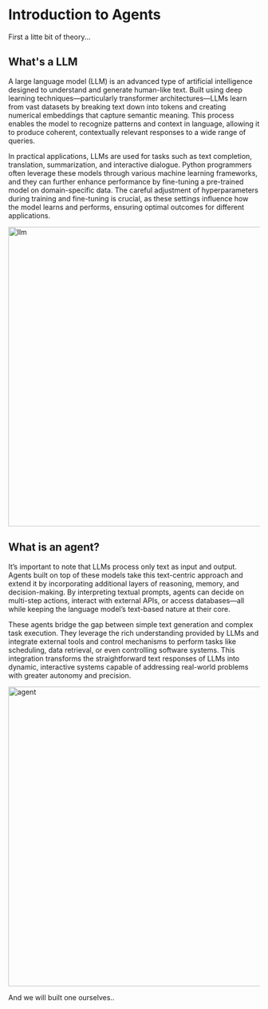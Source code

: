 # Introduction to Agents

First a litte bit of theory...

## What's a LLM

A large language model (LLM) is an advanced type of artificial intelligence designed to understand and generate human-like text. Built using deep learning techniques—particularly transformer architectures—LLMs learn from vast datasets by breaking text down into tokens and creating numerical embeddings that capture semantic meaning. This process enables the model to recognize patterns and context in language, allowing it to produce coherent, contextually relevant responses to a wide range of queries.

In practical applications, LLMs are used for tasks such as text completion, translation, summarization, and interactive dialogue. Python programmers often leverage these models through various machine learning frameworks, and they can further enhance performance by fine-tuning a pre-trained model on domain-specific data. The careful adjustment of hyperparameters during training and fine-tuning is crucial, as these settings influence how the model learns and performs, ensuring optimal outcomes for different applications.

<!-- ![llm](../../images/llm.png) -->
<img src="../../images/llm.png" alt="llm" width="600"/>

## What is an agent?

It’s important to note that LLMs process only text as input and output. Agents built on top of these models take this text-centric approach and extend it by incorporating additional layers of reasoning, memory, and decision-making. By interpreting textual prompts, agents can decide on multi-step actions, interact with external APIs, or access databases—all while keeping the language model’s text-based nature at their core.

These agents bridge the gap between simple text generation and complex task execution. They leverage the rich understanding provided by LLMs and integrate external tools and control mechanisms to perform tasks like scheduling, data retrieval, or even controlling software systems. This integration transforms the straightforward text responses of LLMs into dynamic, interactive systems capable of addressing real-world problems with greater autonomy and precision.

<!-- ![agent](../../images/agent_simple.png) -->
<img src="../../images/agent_simple.png" alt="agent" width="600"/>

And we will built one ourselves..
